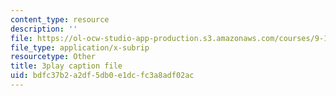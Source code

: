 ```yaml
---
content_type: resource
description: ''
file: https://ol-ocw-studio-app-production.s3.amazonaws.com/courses/9-14-brain-structure-and-its-origins-spring-2014/bdfc37b2a2df5db0e1dcfc3a8adf02ac_555111.srt
file_type: application/x-subrip
resourcetype: Other
title: 3play caption file
uid: bdfc37b2-a2df-5db0-e1dc-fc3a8adf02ac
---
```

